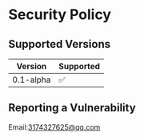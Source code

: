 # Security Policy

## Supported Versions


| Version | Supported          |
| ------- | ------------------ |
| 0.1-alpha  | :white_check_mark: |

## Reporting a Vulnerability

Email:3174327625@qq.com

